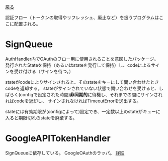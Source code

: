 [戻る](../README.md)

認証フロー（トークンの取得やリフレッシュ、廃止など）を扱うプログラムはここに配置される。

# SignQueue

AuthHandler内でOAuthのフロー用に使用されることを意図したパッケージ。
発行されたStateを保持（あるいはstateを発行して保持）し、codeによるサインを受け付ける（サインを待つ。）

stateがcodeによりサインされると、そのstateをキーにして問い合わせたときcodeを返却する。
stateがサインされていない状態で問い合わせを受けると、しばらく(configで設定された時間)**非同期的**に待機し、それまでの間にサインされればcodeを返却し、
サインされなければTimeoutErrorを送出する。

stateには有効期限が(configによって)設定でき、一定数以上のstateがキューに入ると期限切れのstateを廃棄する。

# GoogleAPITokenHandler

SignQueueに依存している。
GoogleOAuthのラッパ。
[詳細](GoogleAPITokenHandler/README.md)